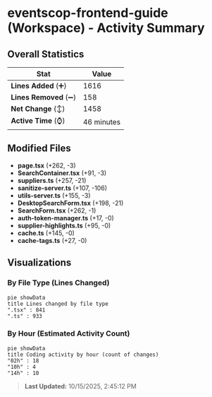 # eventscop-frontend-guide (Workspace) - Activity Summary 

## Overall Statistics

| Stat                   | Value                                                             |
| ---------------------- | ----------------------------------------------------------------- |
| **Lines Added** (➕)   | 1616                                          |
| **Lines Removed** (➖) | 158                                        |
| **Net Change** (↕)    | 1458                |
| **Active Time** (⌚)   | 46 minutes |


## Modified Files
- **page.tsx** (+262, -3)
- **SearchContainer.tsx** (+91, -3)
- **suppliers.ts** (+257, -21)
- **sanitize-server.ts** (+107, -106)
- **utils-server.ts** (+155, -3)
- **DesktopSearchForm.tsx** (+198, -21)
- **SearchForm.tsx** (+262, -1)
- **auth-token-manager.ts** (+17, -0)
- **supplier-highlights.ts** (+95, -0)
- **cache.ts** (+145, -0)
- **cache-tags.ts** (+27, -0)

## Visualizations

### By File Type (Lines Changed)

```mermaid
pie showData
title Lines changed by file type
".tsx" : 841
".ts" : 933
```

### By Hour (Estimated Activity Count)

```mermaid
pie showData
title Coding activity by hour (count of changes)
"02h" : 18
"10h" : 4
"14h" : 10
```


> **Last Updated:** 10/15/2025, 2:45:12 PM